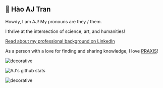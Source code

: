## 🔮 Hào AJ Tran

Howdy, I am AJ! My pronouns are they / them. 

I thrive at the intersection of science, art, and humanities! 

<!-- [Check out my website!](https://ajtran303.github.io/) -->

[Read about my professional background on LinkedIn](https://www.linkedin.com/in/ajtran-dev/)

As a person with a love for finding and sharing knowledge, I love [PRAXIS](https://www.wordnik.com/words/praxis)!

<!-- [I am also on GitLab](https://gitlab.com/occvlt) -->

![decorative](https://user-images.githubusercontent.com/31839316/96356889-ec9e8680-10b1-11eb-99b5-7a196827eecb.png)

![AJ's github stats](https://github-readme-stats.vercel.app/api?username=ajtran303&show_icons=true&theme=synthwave)

![decorative](https://user-images.githubusercontent.com/31839316/96356871-bc56e800-10b1-11eb-92b2-f8d19160831b.png)
